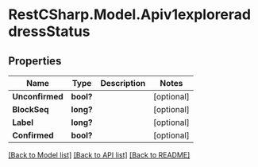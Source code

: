 # RestCSharp.Model.Apiv1exploreraddressStatus
## Properties

Name | Type | Description | Notes
------------ | ------------- | ------------- | -------------
**Unconfirmed** | **bool?** |  | [optional] 
**BlockSeq** | **long?** |  | [optional] 
**Label** | **long?** |  | [optional] 
**Confirmed** | **bool?** |  | [optional] 

[[Back to Model list]](../README.md#documentation-for-models) [[Back to API list]](../README.md#documentation-for-api-endpoints) [[Back to README]](../README.md)

